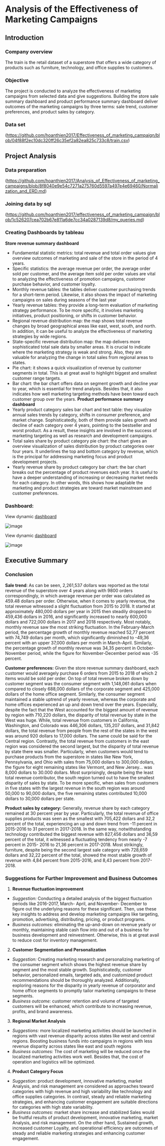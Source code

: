 # Analysis of the Effectiveness of Marketing Campaigns
## Introduction
### Company overview
The train is the retail dataset of a superstore that offers a wide category of products such as furniture, technology, and office supplies to customers.
### Objective
The project is conducted to analyze the effectiveness of marketing campaigns from selected data and give suggestions. Building the store sale summary dashboard and product performance summary dashboard deliver outcomes of the marketing campaigns by three terms: sale trend, customer preferences, and product sales by category.
### Data set
(https://github.com/hoanthien2017/Effectiveness_of_marketing_campaign/blob/04f88f2ec10dc320ff26c35ef2a82ea825c733c8/train.csv)

## Project Analysis
### Data preparation
(https://github.com/hoanthien2017/Analysis_of_Effectiveness_of_marketing_campaigns/blob/8f8040e9e54c7271a275760d5597a497e4e69460/Normalization_and_ERD.md)
### Joining data by sql
(https://github.com/hoanthien2017/effectiveness_of_marketing_campaign/blob/1c526207cea702b67e811a6de7cc34a0287139d8/my_queries.md)
### Creating Dashboards by tableau
**Store revenue summary dashboard**
- Fundamental statistic metrics: total revenue and total order values give overview outcomes of marketing and sale of the store in the period of 4 years. 
- Specific statistics: the average revenue per order, the average order sold per customer, and the average item sold per order values are vital to analyzing the effectiveness of promotion campaigns, customer purchase behavior, and customer loyalty. 
- Monthly revenue tables: the tables deliver customer purchasing trends for a short-term period. Likewise, it also shows the impact of marketing campaigns on sales during seasons of the last year
- Yearly revenue tables: they provide a long-term evaluation of marketing strategy performance. To be more specific, it involves marketing initiatives, product positioning, or shifts in customer behavior. 
- Regional revenue distribution map: the map shows total revenue changes by broad geographical areas like east, west, south, and north. In addition, it can be useful to analyze the effectiveness of marketing strategies by wide regions.
- State-specific revenue distribution map: the map delivers more sophisticated total sale data by smaller areas. It is crucial to indicate where the marketing strategy is weak and strong. Also, they are valuable for analyzing the change in total sales from regional areas to states.
- Pie chart: it shows a quick visualization of revenue by customer segments in total. This is at great avail to highlight biggest and smallest customer range targets.
- Bar chart: the bar chart offers data on segment growth and decline year to year, which is essential for trend analysis. Besides that, it also indicates how well marketing targeting methods have been toward each customer group over the years.
**Product performance summary dashboard**
- Yearly product category sales bar chart and text table: they visualize annual sales trends by category, shifts in consumer preference, and market change. Sophisticatedly, both of them provide sales growth and decline of each category over 4 years, pointing to the bestseller and worst product. As a result, these insights are involved in the success of marketing targeting as well as research and development campaigns.
- Total sales share by product category pie chart: the chart gives an overview visualization of sales distribution by product categories over four years. It underlines the top and bottom category by revenue, which is the principal for addressing marketing focus and product development projects. 
- Yearly revenue share by product category bar chart: the bar chart breaks out the percentage of product revenues each year. It is useful to have a deeper understanding of increasing or decreasing market needs for each category. In other words, this shows how adaptable the marketing and product strategies are toward market mainstream and customer preferences.

### Dashboard:
View dynamic   [dashboard](https://public.tableau.com/views/pj1_17039365354620/Dashboard1_1?:language=en-US&:display_count=n&:origin=viz_share_link)

![image](https://github.com/hoanthien2017/effectiveness_of_marketing_campaign/blob/3010ae7eee6222bc7b45e947b8687ec93bffa7e3/hinh%2010.png)

View dynamic   [dashboard](https://public.tableau.com/views/pj1_17039365354620/Dashboard2?:language=en-US&:display_count=n&:origin=viz_share_link)

![image](https://github.com/hoanthien2017/effectiveness_of_marketing_campaign/blob/78103f648c7f4330781e1c06d646babd9c5574ec/hinh%202.png)

## Executive Summary
### Conclusion
**Sale trend**:
As can be seen, 2,261,537 dollars was reported as the total revenue of the superstore over 4 years along with 9800 orders correspondingly, in which average revenue per order was calculated as 459.48 dollars per order. Otherwise, when it comes to yearly revenue, the total revenue witnessed a slight fluctuation from 2015 to 2018. It started at approximately 480,000 dollars per year in 2015 then steadily dropped to 459,436 dollars in 2016, and significantly increased to nearly 600,000 dollars and 722,000 dollars in 2017 and 2018 respectively. Most notably, monthly revenue saw the most striking fluctuation. In the February-March period, the percentage growth of monthly revenue reached 52,77 percent with 74,749 dollars per month, which significantly diminished to -49,36 percent with an upper 37,000 dollars per month in March-April. Similarly, the percentage growth of monthly revenue was 34,35 percent in October-November period, while the figure for November-December period was -35 percent. 

**Customer preferences:**
Given the store revenue summary dashboard, each customer would averagely purchase 6 orders from 2015 to 2018 of which 2 items would be sold per order. On top of total revenue broken down by customer segment was the consumer segment with 1,148,061 dollars when compared to closely 688,000 dollars of the corporate segment and 425,000 dollars of the home office segment. Similarly, the consumer segment maintained a stable uptrend of yearly revenue, whereas the corporate and home offices experienced an up and down trend over the years. Especially, despite the fact that the West accounted for the biggest amount of revenue by region with 710,220 dollars, the disparity of total revenue by state in the West was huge. While, total revenue from customers in California, Washington, and Colorado was 446,306 dollars, 135,207 dollars, and 31,842 dollars, the total revenue from people from the rest of the states in the west was around 920 dollars to 17,000 dollars. The same could be said for the Central region. Contrastly, the total revenue from customers in the east region was considered the second largest, but the disparity of total revenue by state there was smaller. Particularly, when customers would tend to purchase products from the superstore in states like New York, Pennsylvania, and Ohio with sales from 75,000 dollars to 300,000 dollars, the figure for eight remaining states like Vermont, and New Jersey… was 8,000 dollars to 30.000 dollars. Most surprisingly, despite being the least total revenue contributor, the south region turned out to have the smallest disparity of sales by state. To be more specific, when sales from customers in five states with the largest revenue in the south region was around 50,000 to 90,000 dollars, the five remaining states contributed 10,000 dollars to 30,000 dollars per state. 

**Product sales by category:**
Generally, revenue share by each category remained at 30 percent year by year. Particularly, the total revenue of office supplies products was seen as the smallest with 705,422 dollars and 32,2 percent of the total, experiencing an up and down trend from -11 percent in 2015-2016 to 31 percent in 2017-2018. In the same way, notwithstanding technology contributed the biggest revenue with 827,456 dollars and 36,59 percent of the total, it witnessed a fluctuating tendency from nearly -7 percent in 2015- 2016 to 21,36 percent in 2017-2018. Most strikingly, furniture, despite being the second largest sale category with 728,659 dollars and 32,22 percent of the total, showed the most stable growth of revenue with 4,84 percent from 2015-2016, and 8,43 percent from 2017-2018.

### Suggestions for Further Improvement and Business Outcomes
1. **Revenue fluctuation improvement**
- *Suggestion:* Conducting a detailed analysis of the biggest fluctuation periods like 2016-2017, March- April, and November- December to figure out the underlying reasons for these significant. Then, use these key insights to address and develop marketing campaigns like targeting, promotion, advertising, distributing, pricing, or product programs. 
- *Business outcomes:* eliminating the up-and-down on revenue yearly or monthly, maintaining stable cash flow into and out of a business for business development and reinvestment. Otherwise, this is at great avail to reduce cost for inventory management.
2. **Customer Segmentation and Personalization**
- *Suggestion:* Creating marketing research and personalizing marketing of the consumer segment which shows the highest revenue share by segment and the most stable growth. Sophisticatedly, customer behavior, personalized emails, targeted ads, and customized product recommendations should be thoroughly analyzed. Additionally, exploring reasons for the disparity in yearly revenue of corporator and home office segments to promptly tailor marketing campaigns to these segments. 
- *Business outcome:* customer retention and volume of targeted customers will be enhanced, which contribute to increasing revenue, profits, and brand awareness. 
3. **Regional Market Analysis**
- *Suggestions:* more localized marketing activities should be launched in regions with vast revenue disparity across states like west and central regions. Boosting business funds into campaigns in regions with less revenue disparity across states like east and south regions
- *Business outcomes:* The cost of marketing will be reduced once the localized marketing activities work well. Besides that, the cost of operation and logistics will be optimized. 
4. **Product Category Focus**
- *Suggestion:* product development, innovative marketing, market Analysis, and risk management are considered as approaches toward categories with high revenue and high variability like technology and office supplies categories. In contrast, steady and reliable marketing strategies, and enhancing customer engagement are suitable directions for categories with high state variability. 
- *Business outcomes:* market share increase and stabilized Sales would be fruitful results of product development, innovative marketing, market Analysis, and risk management. On the other hand, Sustained growth, increased customer Loyalty, and operational efficiency are outcomes of steady and reliable marketing strategies and enhancing customer engagement.
